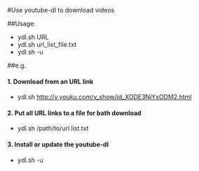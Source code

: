 #Use youtube-dl to download videos

##Usage:
- ydl.sh URL
- ydl.sh url_list_file.txt
- ydl.sh -u


##e.g.
#### 1. Download from an URL link
* ydl.sh http://v.youku.com/v_show/id_XODE3NjYxODM2.html


#### 2. Put all URL links to a file for bath download
* ydl.sh /path/to/url.list.txt


#### 3. Install or update the youtube-dl
* ydl.sh -u
